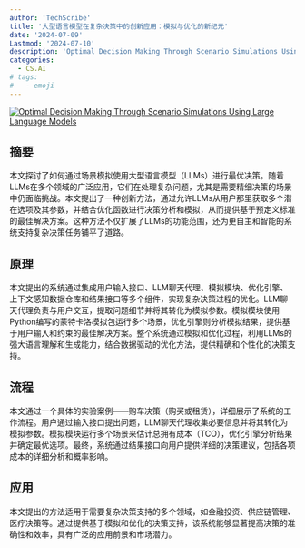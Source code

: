 ```yaml
---
author: 'TechScribe'
title: '大型语言模型在复杂决策中的创新应用：模拟与优化的新纪元'
date: '2024-07-09'
Lastmod: '2024-07-10'
description: 'Optimal Decision Making Through Scenario Simulations Using Large Language Models'
categories:
  - CS.AI
# tags:
#   - emoji
---
```


[![Optimal Decision Making Through Scenario Simulations Using Large Language Models](https://arxiv-research-1301205113.cos.ap-guangzhou.myqcloud.com/images/2407.06486v1.pdf_0.jpg)](https://arxiv.org/abs/2407.06486v1)

## 摘要

本文探讨了如何通过场景模拟使用大型语言模型（LLMs）进行最优决策。随着LLMs在多个领域的广泛应用，它们在处理复杂问题，尤其是需要精细决策的场景中仍面临挑战。本文提出了一种创新方法，通过允许LLMs从用户那里获取多个潜在选项及其参数，并结合优化函数进行决策分析和模拟，从而提供基于预定义标准的最佳解决方案。这种方法不仅扩展了LLMs的功能范围，还为更自主和智能的系统支持复杂决策任务铺平了道路。<!--more-->

## 原理

本文提出的系统通过集成用户输入接口、LLM聊天代理、模拟模块、优化引擎、上下文感知数据仓库和结果接口等多个组件，实现复杂决策过程的优化。LLM聊天代理负责与用户交互，提取问题细节并将其转化为模拟参数。模拟模块使用Python编写的蒙特卡洛模拟包运行多个场景，优化引擎则分析模拟结果，提供基于用户输入和约束的最佳解决方案。整个系统通过模拟和优化过程，利用LLMs的强大语言理解和生成能力，结合数据驱动的优化方法，提供精确和个性化的决策支持。

## 流程

本文通过一个具体的实验案例——购车决策（购买或租赁），详细展示了系统的工作流程。用户通过输入接口提出问题，LLM聊天代理收集必要信息并将其转化为模拟参数。模拟模块运行多个场景来估计总拥有成本（TCO），优化引擎分析结果并确定最优选项。最终，系统通过结果接口向用户提供详细的决策建议，包括各项成本的详细分析和概率影响。

## 应用

本文提出的方法适用于需要复杂决策支持的多个领域，如金融投资、供应链管理、医疗决策等。通过提供基于模拟和优化的决策支持，该系统能够显著提高决策的准确性和效率，具有广泛的应用前景和市场潜力。